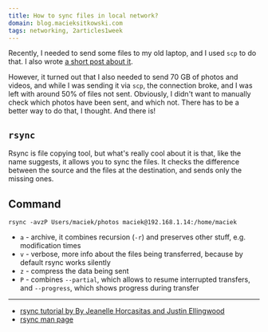 ```yaml
---
title: How to sync files in local network?
domain: blog.macieksitkowski.com
tags: networking, 2articles1week
---
```


Recently, I needed to send some files to my old laptop, and I used `scp` to do that. I also wrote [a short post about it](https://blog.macieksitkowski.com/how-to-share-files-in-local-network). 

However, it turned out that I also needed to send 70 GB of photos and videos, and while I was sending it via `scp`, the connection broke, and I was left with around 50% of files not sent. Obviously, I didn't want to manually check which photos have been sent, and which not. There has to be a better way to do that, I thought. And there is! 

## `rsync`

Rsync is file copying tool, but what's really cool about it is that, like the name suggests, it allows you to sync the files. It checks the difference between the source and the files at the destination, and sends only the missing ones.

## Command

```shell
rsync -avzP Users/maciek/photos maciek@192.168.1.14:/home/maciek 
```
- `a` - archive, it combines recursion (`-r`) and preserves other stuff, e.g. modification times 
- `v` - verbose, more info about the files being transferred, because by default rsync works silently
- `z` - compress the data being sent
- `P` - combines `--partial`, which allows to resume interrupted transfers, and `--progress`, which shows progress during transfer

---

- [rsync tutorial by By Jeanelle Horcasitas and Justin Ellingwood](https://www.digitalocean.com/community/tutorials/how-to-use-rsync-to-sync-local-and-remote-directories)
- [rsync man page](https://linux.die.net/man/1/rsync) 